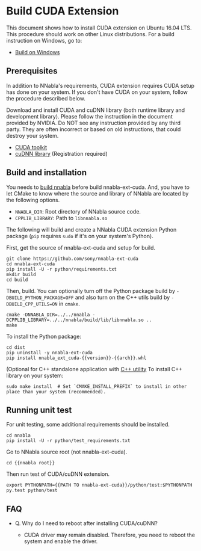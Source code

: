 # Build CUDA Extension

This document shows how to install CUDA extension on Ubuntu 16.04 LTS. This procedure should work on other Linux distributions. For a build instruction on Windows, go to:

* [Build on Windows](build_windows.md)


## Prerequisites

In addition to NNabla's requirements, CUDA extension requires CUDA setup has done on your system. If you don't have CUDA on your system, follow the procedure described below.

Download and install CUDA and cuDNN library (both runtime library and development library). Please follow the instruction in the document provided by NVIDIA. Do NOT see any instruction provided by any third party. They are often incorrect or based on old instructions, that could destroy your system.

* [CUDA toolkit](https://developer.nvidia.com/cuda-downloads)
* [cuDNN library](https://developer.nvidia.com/rdp/cudnn-download) (Registration required)
 

## Build and installation

You needs to [build nnabla](build.md) before build nnabla-ext-cuda.
And, you have to let CMake to know where the source and library of NNabla are located by the following options.

- `NNABLA_DIR`: Root directory of NNabla source code.
- `CPPLIB_LIBRARY`: Path to `libnnabla.so`

The following will build and create a NNabla CUDA extension Python package (`pip` requires `sudo` if it's on your system's Python).

First, get the source of nnabla-ext-cuda and setup for build.

```shell
git clone https://github.com/sony/nnabla-ext-cuda
cd nnabla-ext-cuda
pip install -U -r python/requirements.txt
mkdir build
cd build
```

Then, build. You can optionally turn off the Python package build by `-DBUILD_PYTHON_PACKAGE=OFF`
and also turn on the C++ utils build by `-DBUILD_CPP_UTILS=ON` in `cmake`.

```shell
cmake -DNNABLA_DIR=../../nnabla -DCPPLIB_LIBRARY=../../nnabla/build/lib/libnnabla.so ..
make
```

To install the Python package:

```shell
cd dist
pip uninstall -y nnabla-ext-cuda
pip install nnabla_ext_cuda-{{version}}-{{arch}}.whl
```

(Optional for C++ standalone application with [C++ utility](https://github.com/sony/nnabla/tree/master/doc/build/build_cpp_utils.md) To install C++ library on your system:

```shell
sudo make install  # Set `CMAKE_INSTALL_PREFIX` to install in other place than your system (recommended).
```


## Running unit test

For unit testing, some additional requirements should be installed.

```shell
cd nnabla
pip install -U -r python/test_requirements.txt
```

Go to NNabla source root (not nnabla-ext-cuda).

```shell
cd {{nnabla root}}
```

Then run test of CUDA/cuDNN extension.

```shell
export PYTHONPATH={{PATH TO nnabla-ext-cuda}}/python/test:$PYTHONPATH
py.test python/test
```

## FAQ

* Q. Why do I need to reboot after installing CUDA/cuDNN?

  * CUDA driver may remain disabled. Therefore, you need to reboot the system and enable the driver.

